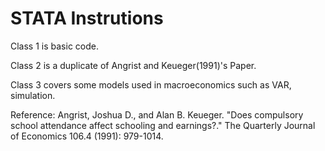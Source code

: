 # STATA Instrutions

Class 1 is basic code. 

Class 2 is a duplicate of Angrist and Keueger(1991)'s Paper. 

Class 3 covers some models used in macroeconomics such as VAR, simulation. 

Reference:
Angrist, Joshua D., and Alan B. Keueger. "Does compulsory school attendance affect schooling and earnings?." The Quarterly Journal of Economics 106.4 (1991): 979-1014.

